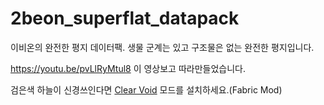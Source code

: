 # 2beon_superflat_datapack
이비온의 완전한 평지 데이터팩. 생물 군계는 있고 구조물은 없는 완전한 평지입니다.

https://youtu.be/pvLlRyMtul8 이 영상보고 따라만들었습니다.

검은색 하늘이 신경쓰인다면 [Clear Void](https://modrinth.com/mod/clear-void) 모드를 설치하세요.(Fabric Mod)
